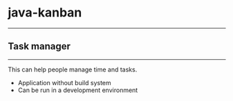 # java-kanban
___
## Task manager

___

This can help people manage time and tasks.  
 * Application without build system
 * Can be run in a development environment
